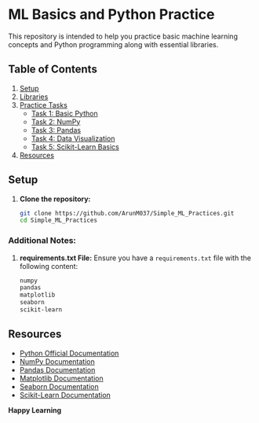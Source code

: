 # ML Basics and Python Practice

This repository is intended to help you practice basic machine learning concepts and Python programming along with essential libraries.

## Table of Contents

1. [Setup](#setup)
2. [Libraries](#libraries)
3. [Practice Tasks](#practice-tasks)
   - [Task 1: Basic Python](#task-1-basic-python)
   - [Task 2: NumPy](#task-2-numpy)
   - [Task 3: Pandas](#task-3-pandas)
   - [Task 4: Data Visualization](#task-4-data-visualization)
   - [Task 5: Scikit-Learn Basics](#task-6-scikit-learn-basics)
4. [Resources](#resources)

## Setup

1. **Clone the repository:**
   ```bash
   git clone https://github.com/ArunM037/Simple_ML_Practices.git
   cd Simple_ML_Practices

### Additional Notes:

1. **requirements.txt File:**
   Ensure you have a `requirements.txt` file with the following content:
   ```txt
   numpy
   pandas
   matplotlib
   seaborn
   scikit-learn
## Resources
- [Python Official Documentation](#Python0fficialDocumentation)
- [NumPy Documentation](#NumPyDocumentation)
- [Pandas Documentation](#PandasDocumentation)
- [Matplotlib Documentation](#MatplotlibDocumentation)
- [Seaborn Documentation](#SeabornDocumentation)
- [Scikit-Learn Documentation](#Scikit-LearnDocumentation)

**Happy Learning** 

